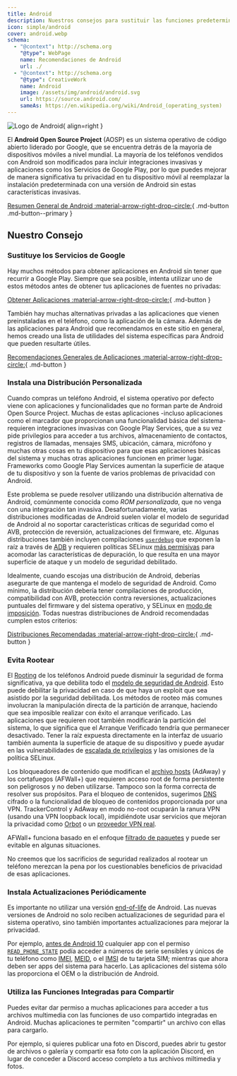 ```yaml
---
title: Android
description: Nuestros consejos para sustituir las funciones predeterminadas de Android que invaden la privacidad por alternativas privadas y seguras.
icon: simple/android
cover: android.webp
schema:
  - "@context": http://schema.org
    "@type": WebPage
    name: Recomendaciones de Android
    url: ./
  - "@context": http://schema.org
    "@type": CreativeWork
    name: Android
    image: /assets/img/android/android.svg
    url: https://source.android.com/
    sameAs: https://en.wikipedia.org/wiki/Android_(operating_system)
---
```


![Logo de Android](../assets/img/android/android.svg){ align=right }

El **Android Open Source Project** (AOSP) es un sistema operativo de código abierto liderado por Google, que se encuentra detrás de la mayoría de dispositivos móviles a nivel mundial. La mayoría de los teléfonos vendidos con Android son modificados para incluir integraciones invasivas y aplicaciones como los Servicios de Google Play, por lo que puedes mejorar de manera significativa tu privacidad en tu dispositivo móvil al reemplazar la instalación predeterminada con una versión de Android sin estas características invasivas.

[Resumen General de Android :material-arrow-right-drop-circle:](../os/android-overview.md){ .md-button .md-button--primary }

## Nuestro Consejo

### Sustituye los Servicios de Google

Hay muchos métodos para obtener aplicaciones en Android sin tener que recurrir a Google Play. Siempre que sea posible, intenta utilizar uno de estos métodos antes de obtener tus aplicaciones de fuentes no privadas:

[Obtener Aplicaciones :material-arrow-right-drop-circle:](obtaining-apps.md){ .md-button }

También hay muchas alternativas privadas a las aplicaciones que vienen preinstaladas en el teléfono, como la aplicación de la cámara. Además de las aplicaciones para Android que recomendamos en este sitio en general, hemos creado una lista de utilidades del sistema específicas para Android que pueden resultarte útiles.

[Recomendaciones Generales de Aplicaciones :material-arrow-right-drop-circle:](general-apps.md){ .md-button }

### Instala una Distribución Personalizada

Cuando compras un teléfono Android, el sistema operativo por defecto viene con aplicaciones y funcionalidades que no forman parte de Android Open Source Project. Muchas de estas aplicaciones -incluso aplicaciones como el marcador que proporcionan una funcionalidad básica del sistema- requieren integraciones invasivas con Google Play Services, que a su vez pide privilegios para acceder a tus archivos, almacenamiento de contactos, registros de llamadas, mensajes SMS, ubicación, cámara, micrófono y muchas otras cosas en tu dispositivo para que esas aplicaciones básicas del sistema y muchas otras aplicaciones funcionen en primer lugar. Frameworks como Google Play Services aumentan la superficie de ataque de tu dispositivo y son la fuente de varios problemas de privacidad con Android.

Este problema se puede resolver utilizando una distribución alternativa de Android, comúnmente conocida como _ROM personalizada_, que no venga con una integración tan invasiva. Desafortunadamente, varias distribuciones modificadas de Android suelen violar el modelo de seguridad de Android al no soportar características críticas de seguridad como el AVB, protección de reversión, actualizaciones del firmware, etc. Algunas distribuciones también incluyen compilaciones [`userdebug`](https://source.android.com/setup/build/building#choose-a-target) que exponen la raíz a través de [ADB](https://developer.android.com/studio/command-line/adb) y requieren políticas SELinux [más permisivas](https://github.com/LineageOS/android_system_sepolicy/search?q=userdebug\&type=code) para acomodar las características de depuración, lo que resulta en una mayor superficie de ataque y un modelo de seguridad debilitado.

Idealmente, cuando escojas una distribución de Android, deberías asegurarte de que mantenga el modelo de seguridad de Android. Como mínimo, la distribución debería tener compilaciones de producción, compatibilidad con AVB, protección contra reversiones, actualizaciones puntuales del firmware y del sistema operativo, y SELinux en [modo de imposición](https://source.android.com/security/selinux/concepts#enforcement_levels). Todas nuestras distribuciones de Android recomendadas cumplen estos criterios:

[Distribuciones Recomendadas :material-arrow-right-drop-circle:](distributions.md){ .md-button }

### Evita Rootear

El [Rooting](https://es.wikipedia.org/wiki/Root_\(Android\)) de los teléfonos Android puede disminuir la seguridad de forma significativa, ya que debilita todo el [modelo de seguridad de Android](https://es.wikipedia.org/wiki/Android#Seguridad,_privacidad_y_vigilancia). Esto puede debilitar la privacidad en caso de que haya un exploit que sea asistido por la seguridad debilitada. Los métodos de rooteo más comunes involucran la manipulación directa de la partición de arranque, haciendo que sea imposible realizar con éxito el arranque verificado. Las aplicaciones que requieren root también modificarán la partición del sistema, lo que significa que el Arranque Verificado tendría que permanecer desactivado. Tener la raíz expuesta directamente en la interfaz de usuario también aumenta la superficie de ataque de su dispositivo y puede ayudar en las vulnerabilidades de [escalada de privilegios](https://es.wikipedia.org/wiki/Escalada_de_privilegios) y las omisiones de la política SELinux.

Los bloqueadores de contenido que modifican el [archivo hosts](https://es.wikipedia.org/wiki/Archivo_hosts) (AdAway) y los cortafuegos (AFWall+) que requieren acceso root de forma persistente son peligrosos y no deben utilizarse. Tampoco son la forma correcta de resolver sus propósitos. Para el bloqueo de contenidos, sugerimos [DNS](../dns.md) cifrado o la funcionalidad de bloqueo de contenidos proporcionada por una VPN. TrackerControl y AdAway en modo no-root ocuparán la ranura VPN (usando una VPN loopback local), impidiéndote usar servicios que mejoran la privacidad como [Orbot](../tor.md#orbot) o un [proveedor VPN real](../vpn.md).

AFWall+ funciona basado en el enfoque [filtrado de paquetes](https://es.wikipedia.org/wiki/Cortafuegos_\(inform%C3%A1tica\)#Cortafuegos_de_capa_de_red_o_de_filtrado_de_paquetes) y puede ser evitable en algunas situaciones.

No creemos que los sacrificios de seguridad realizados al rootear un teléfono merezcan la pena por los cuestionables beneficios de privacidad de esas aplicaciones.

### Instala Actualizaciones Periódicamente

Es importante no utilizar una versión [end-of-life](https://endoflife.date/android) de Android. Las nuevas versiones de Android no solo reciben actualizaciones de seguridad para el sistema operativo, sino también importantes actualizaciones para mejorar la privacidad.

Por ejemplo, [antes de Android 10](https://developer.android.com/about/versions/10/privacy/changes) cualquier app con el permiso [`READ_PHONE_STATE`](https://developer.android.com/reference/android/Manifest.permission#READ_PHONE_STATE) podía acceder a números de serie sensibles y únicos de tu teléfono como [IMEI](https://es.wikipedia.org/wiki/IMEI), [MEID](https://en.wikipedia.org/wiki/Mobile_equipment_identifier), o el [IMSI](https://es.wikipedia.org/wiki/IMSI) de tu tarjeta SIM; mientras que ahora deben ser apps del sistema para hacerlo. Las aplicaciones del sistema sólo las proporciona el OEM o la distribución de Android.

### Utiliza las Funciones Integradas para Compartir

Puedes evitar dar permiso a muchas aplicaciones para acceder a tus archivos multimedia con las funciones de uso compartido integradas en Android. Muchas aplicaciones te permiten "compartir" un archivo con ellas para cargarlo.

Por ejemplo, si quieres publicar una foto en Discord, puedes abrir tu gestor de archivos o galería y compartir esa foto con la aplicación Discord, en lugar de conceder a Discord acceso completo a tus archivos miltimedia y fotos.

